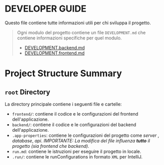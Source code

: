 # DEVELOPER GUIDE
Questo file contiene tutte informazioni utili per chi sviluppa il progetto.
>Ogni modulo del progetto contiene un file `DEVELOPMENT.md` che contiene informazioni specifiche per quel modulo.
>- [DEVELOPMENT.backend.md](backend/DEVELOPMENT.backend.md)
>-  [DEVELOPMENT.frontend.md](frontend/DEVELOPMENT.frontend.md)

# Project Structure Summary

## `root` Directory
La directory principale contiene i seguenti file e cartelle:
- `frontend/`: contiene il codice e le configurazioni del frontend dell'applicazione.
- `backend/`: contiene il codice e le configurazioni del backend dell'applicazione.
- `.app-properties`: contiene le configurazioni del progetto come *server* , *database*, *api*. 
*IMPORTANTE: La modifica del file influenza **tutto** il progetto (sia frontend che backend).*
- `run.md`: contiene le istruzioni per eseguire il progetto in locale.
- `.run/`: contiene le runConfigurations in formato `XML` per IntelliJ.






